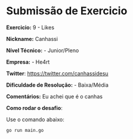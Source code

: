 # Submissão de Exercicio

**Exercicio:** 9 - Likes

**Nickname:** Canhassi

**Nível Técnico:** - Junior/Pleno 

**Empresa:** - He4rt

**Twitter**: https://twitter.com/canhassidesu

**Dificuldade de Resolução:** - Baixa/Média

**Comentários:** Eu achei que é o canhas

**Como rodar o desafio**: 

Use o comando abaixo: 
```bash
go run main.go
```